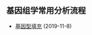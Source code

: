 ## 基因组学常用分析流程
* [基因型填充](https://github.com/chaoxue-sysu/pipline/tree/master/phasing%26imputation) (2019-11-8)

